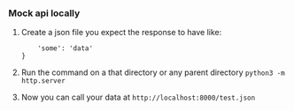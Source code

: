 ### Mock api locally

1. Create a json file you expect the response to have like:
   ```{
       'some': 'data'
   }
   ```
2. Run the command on a that directory or any parent directory
   `python3 -m http.server`

3. Now you can call your data at `http://localhost:8000/test.json`
